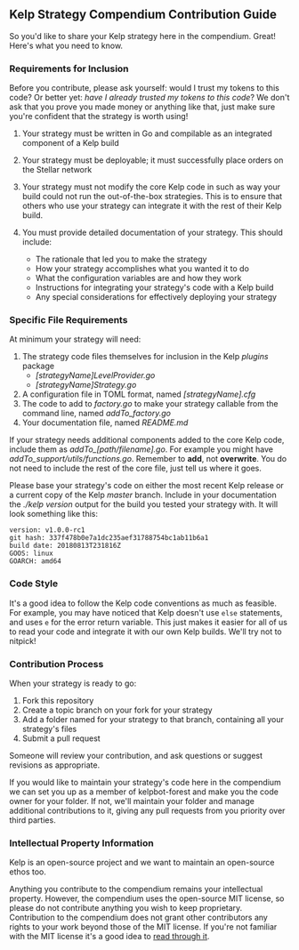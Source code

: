 ## Kelp Strategy Compendium Contribution Guide

So you'd like to share your Kelp strategy here in the compendium. Great! Here's what you need to know.

### Requirements for Inclusion

Before you contribute, please ask yourself: would I trust my tokens to this code? Or better yet: *have I already trusted my tokens to this code*?
We don't ask that you prove you made money or anything like that, just make sure you're confident that the strategy is worth using!

1. Your strategy must be written in Go and compilable as an integrated component of a Kelp build
2. Your strategy must be deployable; it must successfully place orders on the Stellar network
3. Your strategy must not modify the core Kelp code in such as way your build could not run the out-of-the-box strategies.
This is to ensure that others who use your strategy can integrate it with the rest of their Kelp build.
4. You must provide detailed documentation of your strategy. This should include:

   - The rationale that led you to make the strategy
   - How your strategy accomplishes what you wanted it to do
   - What the configuration variables are and how they work
   - Instructions for integrating your strategy's code with a Kelp build
   - Any special considerations for effectively deploying your strategy
   
### Specific File Requirements

At minimum your strategy will need:

1. The strategy code files themselves for inclusion in the Kelp _plugins_ package
   - *[strategyName]LevelProvider.go*
   - *[strategyName]Strategy.go*
2. A configuration file in TOML format, named *[strategyName].cfg*
3. The code to add to *factory.go* to make your strategy callable from the command line, named *addTo_factory.go*
4. Your documentation file, named *README.md*

If your strategy needs additional components added to the core Kelp code, include them as *addTo_[path/filename].go*. 
For example you might have *addTo_support/utils/functions.go*. Remember to **add**, not **overwrite**. 
You do not need to include the rest of the core file, just tell us where it goes.

Please base your strategy's code on either the most recent Kelp release or a current copy of the Kelp *master* branch.
Include in your documentation the *./kelp version* output for the build you tested your strategy with.
It will look something like this:

````
version: v1.0.0-rc1
git hash: 337f478b0e7a1dc235aef31788754bc1ab11b6a1
build date: 20180813T231816Z
GOOS: linux
GOARCH: amd64
````

### Code Style

It's a good idea to follow the Kelp code conventions as much as feasible. 
For example, you may have noticed that Kelp doesn't use `else` statements, and uses `e` for the error return variable. 
This just makes it easier for all of us to read your code and integrate it with our own Kelp builds. We'll try not to nitpick!

### Contribution Process

When your strategy is ready to go:

1. Fork this repository 
2. Create a topic branch on your fork for your strategy
2. Add a folder named for your strategy to that branch, containing all your strategy's files
3. Submit a pull request

Someone will review your contribution, and ask questions or suggest revisions as appropriate.

If you would like to maintain your strategy's code here in the compendium we can set you up as a member of kelpbot-forest and make you the code owner for your folder.
If not, we'll maintain your folder and manage additional contributions to it, giving any pull requests from you priority over third parties.

### Intellectual Property Information

Kelp is an open-source project and we want to maintain an open-source ethos too.

Anything you contribute to the compendium remains your intellectual property. However, the compendium uses the open-source MIT license, so please do not contribute anything you wish to keep proprietary. 
Contribution to the compendium does not grant other contributors any rights to your work beyond those of the MIT license. 
If you're not familiar with the MIT license it's a good idea to [read through it](https://github.com/kelpbot-forest/kelp-strategies/blob/master/LICENSE). 
